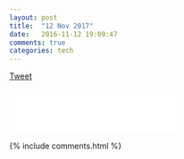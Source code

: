```yaml
---
layout: post
title:  "12 Nov 2017"
date:   2016-11-12 19:09:47
comments: true
categories: tech
---
```



<div class="g-plus" data-action="share" data-href="http://vishnun.github.io/blogs/2015/01/02/how-to-prevent-auto-links-in-gmail.html"></div>

<a href="https://twitter.com/share" class="twitter-share-button" data-url="http://vishnun.github.io/blogs/2015/01/02/how-to-prevent-auto-links-in-gmail.html" data-via="vishnu_narang" data-size="large" data-hashtags="hack">Tweet</a>
<script>!function(d,s,id){var js,fjs=d.getElementsByTagName(s)[0],p=/^http:/.test(d.location)?'http':'https';if(!d.getElementById(id)){js=d.createElement(s);js.id=id;js.src=p+'://platform.twitter.com/widgets.js';fjs.parentNode.insertBefore(js,fjs);}}(document, 'script', 'twitter-wjs');</script>

<iframe src="//www.facebook.com/plugins/like.php?href=http%3A%2F%2Fvishnun.github.io%2Fblogs%2F2015%2F01%2F02%2Fhow-to-prevent-auto-links-in-gmail.html&amp;width&amp;layout=standard&amp;action=like&amp;show_faces=true&amp;share=true&amp;height=80&amp;appId=874345859272451" scrolling="no" frameborder="0" style="border:none; overflow:hidden; height:80px;" allowTransparency="true"></iframe>

[firebug]: https://addons.mozilla.org/en-US/firefox/addon/firebug/
[chrome-dev-tools]: https://developer.chrome.com/devtools


{% include comments.html %}
